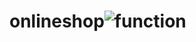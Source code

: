 # onlineshop![function](https://user-images.githubusercontent.com/99778556/216444019-b969492a-6a33-403d-8392-a8f89316de20.jpg)
